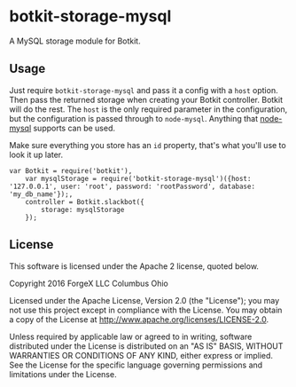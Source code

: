 # botkit-storage-mysql

A MySQL storage module for Botkit.

## Usage

Just require `botkit-storage-mysql` and pass it a config with a `host` option.
Then pass the returned storage when creating your Botkit controller. Botkit will do the rest.
The `host` is the only required parameter in the configuration, but the configuration is passed through to `node-mysql`.
Anything that [node-mysql](https://www.npmjs.com/package/mysql) supports can be used.

Make sure everything you store has an `id` property, that's what you'll use to look it up later.

```
var Botkit = require('botkit'),
    var mysqlStorage = require('botkit-storage-mysql')({host: '127.0.0.1', user: 'root', password: 'rootPassword', database: 'my_db_name'});,
    controller = Botkit.slackbot({
        storage: mysqlStorage
    });
```

## License

  This software is licensed under the Apache 2 license, quoted below.

  Copyright 2016 ForgeX LLC Columbus Ohio

  Licensed under the Apache License, Version 2.0 (the "License"); you may not use this project except in compliance with the License. You may obtain a copy of the License at http://www.apache.org/licenses/LICENSE-2.0.

  Unless required by applicable law or agreed to in writing, software distributed under the License is distributed on an "AS IS" BASIS, WITHOUT WARRANTIES OR CONDITIONS OF ANY KIND, either express or implied. See the License for the specific language governing permissions and limitations under the License.